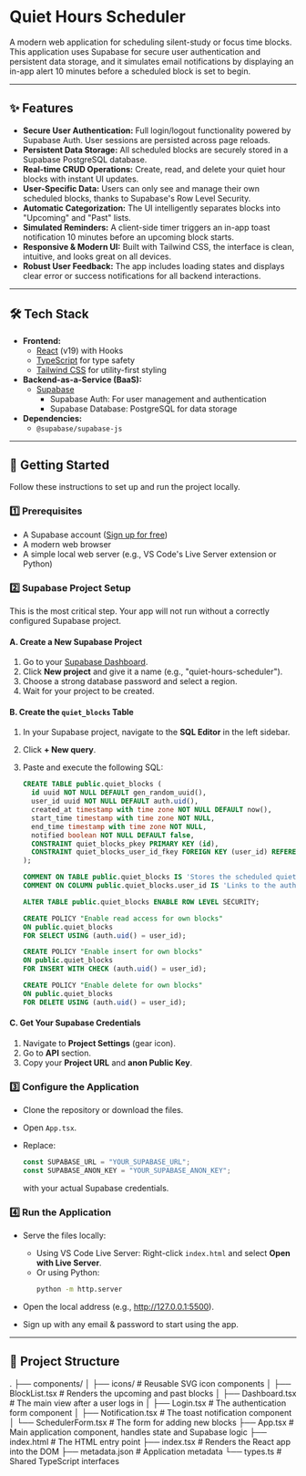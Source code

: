 # Quiet Hours Scheduler

A modern web application for scheduling silent-study or focus time blocks. This application uses Supabase for secure user authentication and persistent data storage, and it simulates email notifications by displaying an in-app alert 10 minutes before a scheduled block is set to begin.

---

## ✨ Features

- **Secure User Authentication:** Full login/logout functionality powered by Supabase Auth. User sessions are persisted across page reloads.
- **Persistent Data Storage:** All scheduled blocks are securely stored in a Supabase PostgreSQL database.
- **Real-time CRUD Operations:** Create, read, and delete your quiet hour blocks with instant UI updates.
- **User-Specific Data:** Users can only see and manage their own scheduled blocks, thanks to Supabase's Row Level Security.
- **Automatic Categorization:** The UI intelligently separates blocks into "Upcoming" and "Past" lists.
- **Simulated Reminders:** A client-side timer triggers an in-app toast notification 10 minutes before an upcoming block starts.
- **Responsive & Modern UI:** Built with Tailwind CSS, the interface is clean, intuitive, and looks great on all devices.
- **Robust User Feedback:** The app includes loading states and displays clear error or success notifications for all backend interactions.

---

## 🛠️ Tech Stack

- **Frontend:**
    - [React](https://reactjs.org/) (v19) with Hooks
    - [TypeScript](https://www.typescriptlang.org/) for type safety
    - [Tailwind CSS](https://tailwindcss.com/) for utility-first styling
- **Backend-as-a-Service (BaaS):**
    - [Supabase](https://supabase.com/)
        - Supabase Auth: For user management and authentication
        - Supabase Database: PostgreSQL for data storage
- **Dependencies:**
    - `@supabase/supabase-js`

---

## 🚀 Getting Started

Follow these instructions to set up and run the project locally.

### 1️⃣ Prerequisites

- A Supabase account ([Sign up for free](https://app.supabase.com/))
- A modern web browser
- A simple local web server (e.g., VS Code's Live Server extension or Python)

### 2️⃣ Supabase Project Setup

This is the most critical step. Your app will not run without a correctly configured Supabase project.

#### A. Create a New Supabase Project

1. Go to your [Supabase Dashboard](https://app.supabase.com/projects).
2. Click **New project** and give it a name (e.g., "quiet-hours-scheduler").
3. Choose a strong database password and select a region.
4. Wait for your project to be created.

#### B. Create the `quiet_blocks` Table

1. In your Supabase project, navigate to the **SQL Editor** in the left sidebar.
2. Click **+ New query**.
3. Paste and execute the following SQL:

    ```sql
    CREATE TABLE public.quiet_blocks (
      id uuid NOT NULL DEFAULT gen_random_uuid(),
      user_id uuid NOT NULL DEFAULT auth.uid(),
      created_at timestamp with time zone NOT NULL DEFAULT now(),
      start_time timestamp with time zone NOT NULL,
      end_time timestamp with time zone NOT NULL,
      notified boolean NOT NULL DEFAULT false,
      CONSTRAINT quiet_blocks_pkey PRIMARY KEY (id),
      CONSTRAINT quiet_blocks_user_id_fkey FOREIGN KEY (user_id) REFERENCES auth.users (id) ON DELETE CASCADE
    );

    COMMENT ON TABLE public.quiet_blocks IS 'Stores the scheduled quiet hour blocks for users.';
    COMMENT ON COLUMN public.quiet_blocks.user_id IS 'Links to the authenticated user.';

    ALTER TABLE public.quiet_blocks ENABLE ROW LEVEL SECURITY;

    CREATE POLICY "Enable read access for own blocks"
    ON public.quiet_blocks
    FOR SELECT USING (auth.uid() = user_id);

    CREATE POLICY "Enable insert for own blocks"
    ON public.quiet_blocks
    FOR INSERT WITH CHECK (auth.uid() = user_id);

    CREATE POLICY "Enable delete for own blocks"
    ON public.quiet_blocks
    FOR DELETE USING (auth.uid() = user_id);
    ```

#### C. Get Your Supabase Credentials

1. Navigate to **Project Settings** (gear icon).
2. Go to **API** section.
3. Copy your **Project URL** and **anon Public Key**.

### 3️⃣ Configure the Application

- Clone the repository or download the files.
- Open `App.tsx`.
- Replace:

    ```ts
    const SUPABASE_URL = "YOUR_SUPABASE_URL";
    const SUPABASE_ANON_KEY = "YOUR_SUPABASE_ANON_KEY";
    ```

    with your actual Supabase credentials.

### 4️⃣ Run the Application

- Serve the files locally:
    - Using VS Code Live Server: Right-click `index.html` and select **Open with Live Server**.
    - Or using Python:  
      ```bash
      python -m http.server
      ```

- Open the local address (e.g., http://127.0.0.1:5500).
- Sign up with any email & password to start using the app.

---

## 📁 Project Structure

.
├── components/
│   ├── icons/                # Reusable SVG icon components
│   ├── BlockList.tsx         # Renders the upcoming and past blocks
│   ├── Dashboard.tsx         # The main view after a user logs in
│   ├── Login.tsx             # The authentication form component
│   ├── Notification.tsx      # The toast notification component
│   └── SchedulerForm.tsx     # The form for adding new blocks
├── App.tsx                   # Main application component, handles state and Supabase logic
├── index.html                # The HTML entry point
├── index.tsx                 # Renders the React app into the DOM
├── metadata.json             # Application metadata
└── types.ts                  # Shared TypeScript interfaces
